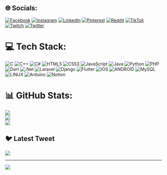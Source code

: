 
## 🌐 Socials:
[![Facebook](https://img.shields.io/badge/Facebook-%231877F2.svg?logo=Facebook&logoColor=white)](https://facebook.com/sabinmhx) [![Instagram](https://img.shields.io/badge/Instagram-%23E4405F.svg?logo=Instagram&logoColor=white)](https://instagram.com/sabinmhx) [![LinkedIn](https://img.shields.io/badge/LinkedIn-%230077B5.svg?logo=linkedin&logoColor=white)](https://linkedin.com/in/sabinmhx) [![Pinterest](https://img.shields.io/badge/Pinterest-%23E60023.svg?logo=Pinterest&logoColor=white)](https://pinterest.com/sabinmhx) [![Reddit](https://img.shields.io/badge/Reddit-%23FF4500.svg?logo=Reddit&logoColor=white)](https://reddit.com/user/sabinmhx) [![TikTok](https://img.shields.io/badge/TikTok-%23000000.svg?logo=TikTok&logoColor=white)](https://tiktok.com/@sabinmhx) [![Twitch](https://img.shields.io/badge/Twitch-%239146FF.svg?logo=Twitch&logoColor=white)](https://twitch.tv/SabinMhx) [![Twitter](https://img.shields.io/badge/Twitter-%231DA1F2.svg?logo=Twitter&logoColor=white)](https://twitter.com/sabinmhx) 

# 💻 Tech Stack:
![C](https://img.shields.io/badge/c-%2300599C.svg?style=plastic&logo=c&logoColor=white) ![C++](https://img.shields.io/badge/c++-%2300599C.svg?style=plastic&logo=c%2B%2B&logoColor=white) ![C#](https://img.shields.io/badge/c%23-%23239120.svg?style=plastic&logo=c-sharp&logoColor=white) ![HTML5](https://img.shields.io/badge/html5-%23E34F26.svg?style=plastic&logo=html5&logoColor=white) ![CSS3](https://img.shields.io/badge/css3-%231572B6.svg?style=plastic&logo=css3&logoColor=white) ![JavaScript](https://img.shields.io/badge/javascript-%23323330.svg?style=plastic&logo=javascript&logoColor=%23F7DF1E) ![Java](https://img.shields.io/badge/java-%23ED8B00.svg?style=plastic&logo=java&logoColor=white) ![Python](https://img.shields.io/badge/python-3670A0?style=plastic&logo=python&logoColor=ffdd54) ![PHP](https://img.shields.io/badge/php-%23777BB4.svg?style=plastic&logo=php&logoColor=white) ![Dart](https://img.shields.io/badge/dart-%230175C2.svg?style=plastic&logo=dart&logoColor=white) ![.Net](https://img.shields.io/badge/.NET-5C2D91?style=plastic&logo=.net&logoColor=white) ![Laravel](https://img.shields.io/badge/laravel-%23FF2D20.svg?style=plastic&logo=laravel&logoColor=white) ![Django](https://img.shields.io/badge/django-%23092E20.svg?style=plastic&logo=django&logoColor=white) ![Flutter](https://img.shields.io/badge/Flutter-%2302569B.svg?style=plastic&logo=Flutter&logoColor=white) ![IOS](https://img.shields.io/badge/IOS-%2320232a.svg?style=plastic&logo=apple&logoColor=white) ![ANDROID](https://img.shields.io/badge/android-%2320232a.svg?style=plastic&logo=android&logoColor=%a4c639) ![MySQL](https://img.shields.io/badge/mysql-%2300f.svg?style=plastic&logo=mysql&logoColor=white) ![LINUX](https://img.shields.io/badge/Linux-FCC624?style=plastic&logo=linux&logoColor=black) ![Arduino](https://img.shields.io/badge/-Arduino-00979D?style=plastic&logo=Arduino&logoColor=white) ![Notion](https://img.shields.io/badge/Notion-%23000000.svg?style=plastic&logo=notion&logoColor=white)
# 📊 GitHub Stats:
![](https://github-readme-stats.vercel.app/api?username=sabinmhx&theme=dracula&hide_border=true&include_all_commits=true&count_private=false)<br/>
![](https://github-readme-streak-stats.herokuapp.com/?user=sabinmhx&theme=dracula&hide_border=true)<br/>
![](https://github-readme-stats.vercel.app/api/top-langs/?username=sabinmhx&theme=dracula&hide_border=true&include_all_commits=true&count_private=false&layout=compact)

## 🐦 Latest Tweet
[![](https://gtce.itsvg.in/api?username=sabinmhx)](https://github.com/VishwaGauravIn/github-twitter-card-embed)

---
[![](https://visitcount.itsvg.in/api?id=sabinmhx&icon=5&color=0)](https://visitcount.itsvg.in)

<!-- Proudly created with GPRM ( https://gprm.itsvg.in ) -->